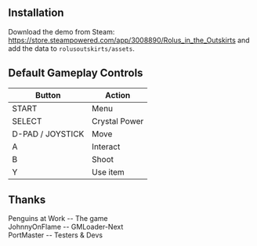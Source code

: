 ## Installation
Download the demo from Steam: https://store.steampowered.com/app/3008890/Rolus_in_the_Outskirts and add the data to `rolusoutskirts/assets`.

## Default Gameplay Controls
| Button            | Action |
|--                 |--|
| START             |Menu|
| SELECT            |Crystal Power|
| D-PAD / JOYSTICK  |Move|
| A                 |Interact|
| B                 |Shoot|
| Y                 |Use item|

## Thanks
Penguins at Work -- The game  
JohnnyOnFlame -- GMLoader-Next  
PortMaster -- Testers & Devs  